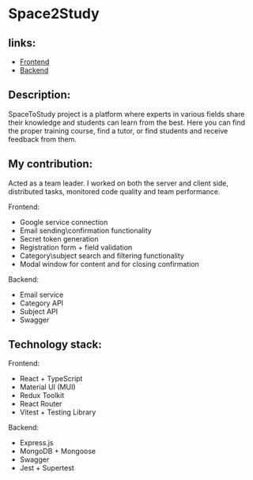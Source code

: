 # Space2Study

## links:
- [Frontend](https://github.com/Kryzhanivsky/Space2Study-Front-End.git)
- [Backend](https://github.com/Kryzhanivsky/Space2Study-Back-End.git)

## Description:
SpaceToStudy project is a platform where experts in various fields share their knowledge and students can learn from the best. Here you can find the proper training course, find a tutor, or find students and receive feedback from them.

## My contribution:
Acted as a team leader. I worked on both the server and client side, distributed tasks, monitored code quality and team performance.

Frontend:
- Google service connection
- Email sending\confirmation functionality
- Secret token generation
- Registration form + field validation
- Category\subject search and filtering functionality
- Modal window for content and for closing confirmation

Backend:
- Email service
- Category API
- Subject API
- Swagger

## Technology stack:
Frontend:
- React + TypeScript
- Material UI (MUI)
- Redux Toolkit
- React Router
- Vitest + Testing Library

Backend:
- Express.js
- MongoDB + Mongoose
- Swagger
- Jest + Supertest
